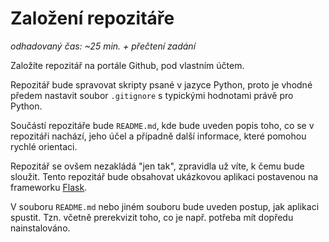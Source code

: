 # Založení repozitáře

*odhadovaný čas: ~25 min. + přečtení zadání*

Založíte repozitář na portále Github, pod vlastním účtem.

Repozitář bude spravovat skripty psané v jazyce Python, proto je vhodné předem nastavit soubor `.gitignore` s typickými hodnotami právě pro Python.

Součástí repozitáře bude `README.md`, kde bude uveden popis toho, co se v repozitáři nachází, jeho účel a případně další informace, které pomohou rychlé orientaci.

Repozitář se ovšem nezakládá "jen tak", zpravidla už víte, k čemu bude sloužit. Tento repozitář bude obsahovat ukázkovou aplikaci postavenou na frameworku [Flask](https://flask.palletsprojects.com/).

V souboru `README.md` nebo jiném souboru bude uveden postup, jak aplikaci spustit. Tzn. včetně prerekvizit toho, co je např. potřeba mít dopředu nainstalováno.
